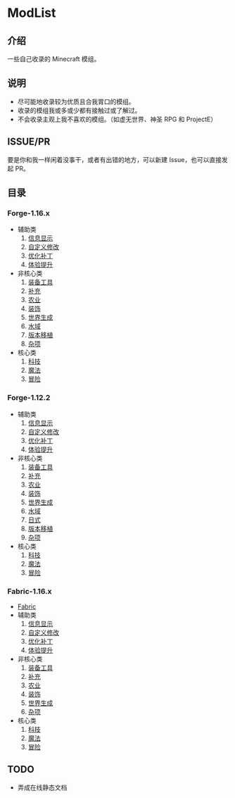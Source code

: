# ModList

## 介绍

一些自己收录的 Minecraft 模组。

## 说明

- 尽可能地收录较为优质且合我胃口的模组。
- 收录的模组我或多或少都有接触过或了解过。
- 不会收录主观上我不喜欢的模组。（如虚无世界、神圣 RPG 和 ProjectE）

## ISSUE/PR

要是你和我一样闲着没事干，或者有出错的地方，可以新建 Issue，也可以直接发起 PR。

## 目录

### Forge-1.16.x

- 辅助类
  1. [信息显示](Forge/1.16.x/辅助类/1.%20信息显示.md)
  2. [自定义修改](Forge/1.16.x/辅助类/2.%20自定义修改.md)
  3. [优化补丁](Forge/1.16.x/辅助类/3.%20优化补丁.md)
  4. [体验提升](Forge/1.16.x/辅助类/4.%20体验提升.md)
- 非核心类
  1. [装备工具](Forge/1.16.x/非核心类/1.%20装备工具.md)
  2. [补充](Forge/1.16.x/非核心类/2.%20补充.md)
  3. [农业](Forge/1.16.x/非核心类/3.%20农业.md)
  4. [装饰](Forge/1.16.x/非核心类/4.%20装饰.md)
  5. [世界生成](Forge/1.16.x/非核心类/5.%20世界生成.md)
  6. [水域](Forge/1.16.x/非核心类/6.%20水域.md)
  7. [版本移植](Forge/1.16.x/非核心类/7.%20版本移植.md)
  8. [杂项](Forge/1.16.x/非核心类/8.%20杂项.md)
- 核心类
  1. [科技](Forge/1.16.x/核心类/1.%20科技.md)
  2. [魔法](Forge/1.16.x/核心类/2.%20魔法.md)
  3. [冒险](Forge/1.16.x/核心类/3.%20冒险.md)

### Forge-1.12.2

- 辅助类
  1. [信息显示](Forge/1.12.2/辅助类/1.%20信息显示.md)
  2. [自定义修改](Forge/1.12.2/辅助类/2.%20自定义修改.md)
  3. [优化补丁](Forge/1.12.2/辅助类/3.%20优化补丁.md)
  4. [体验提升](Forge/1.12.2/辅助类/4.%20体验提升.md)
- 非核心类
  1. [装备工具](Forge/1.12.2/非核心类/1.%20装备工具.md)
  2. [补充](Forge/1.12.2/非核心类/2.%20补充.md)
  3. [农业](Forge/1.12.2/非核心类/3.%20农业.md)
  4. [装饰](Forge/1.12.2/非核心类/4.%20装饰.md)
  5. [世界生成](Forge/1.12.2/非核心类/5.%20世界生成.md)
  6. [水域](Forge/1.12.2/非核心类/6.%20水域.md)
  7. [日式](Forge/1.12.2/非核心类/7.%20日式.md)
  8. [版本移植](Forge/1.12.2/非核心类/8.%20版本移植.md)
  9. [杂项](Forge/1.12.2/非核心类/9.%20杂项.md)
- 核心类
  1. [科技](Forge/1.12.2/核心类/1.%20科技.md)
  2. [魔法](Forge/1.12.2/核心类/2.%20魔法.md)
  3. [冒险](Forge/1.12.2/核心类/3.%20冒险.md)

### Fabric-1.16.x

- [Fabric](Fabric/1.16.x/README.md)
- 辅助类
  1. [信息显示](Fabric/1.16.x/辅助类/1.%20信息显示.md)
  2. [自定义修改](Fabric/1.16.x/辅助类/2.%20自定义修改.md)
  3. [优化补丁](Fabric/1.16.x/辅助类/3.%20优化补丁.md)
  4. [体验提升](Fabric/1.16.x/辅助类/4.%20体验提升.md)
- 非核心类
  1. [装备工具](Fabric/1.16.x/非核心类/1.%20装备工具.md)
  2. [补充](Fabric/1.16.x/非核心类/2.%20补充.md)
  3. [农业](Fabric/1.16.x/非核心类/3.%20农业.md)
  4. [装饰](Fabric/1.16.x/非核心类/4.%20装饰.md)
  5. [世界生成](Fabric/1.16.x/非核心类/5.%20世界生成.md)
  6. [杂项](Fabric/1.16.x/非核心类/6.%20杂项.md)
- 核心类
  1. [科技](Fabric/1.16.x/核心类/1.%20科技.md)
  2. [魔法](Fabric/1.16.x/核心类/2.%20魔法.md)
  3. [冒险](Fabric/1.16.x/核心类/3.%20冒险.md)

## TODO

- 弄成在线静态文档
